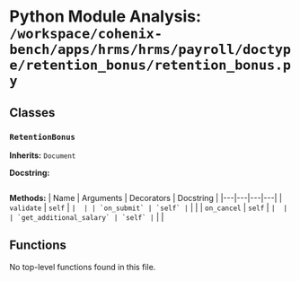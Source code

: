 # Python Module Analysis: `/workspace/cohenix-bench/apps/hrms/hrms/payroll/doctype/retention_bonus/retention_bonus.py`

## Classes

### `RetentionBonus`
**Inherits:** `Document`


**Docstring:**
```

```

**Methods:**
| Name | Arguments | Decorators | Docstring |
|---|---|---|---|
| `validate` | `self` | `` |  |
| `on_submit` | `self` | `` |  |
| `on_cancel` | `self` | `` |  |
| `get_additional_salary` | `self` | `` |  |





## Functions

No top-level functions found in this file.
